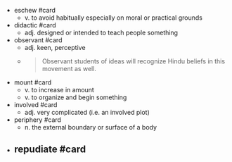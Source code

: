 - eschew #card
	- v. to avoid habitually especially on moral or practical grounds
- didactic #card
	- adj. designed or intended to teach people something
- observant #card
	- adj. keen, perceptive
	-
	  > Observant students of ideas will recognize Hindu beliefs in this movement as well.
- mount #card
	- v. to increase in amount
	- v. to organize and begin something
- involved #card
	- adj. very complicated (i.e. an involved plot)
- periphery #card
	- n. the external boundary or surface of a body
- repudiate #card
	-